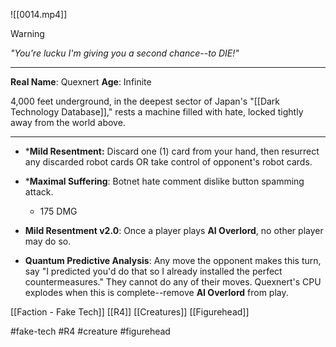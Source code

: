 ![[0014.mp4]]
> [!warning] 
> *"You're lucku I'm giving you a second chance--to DIE!"* 

***
**Real Name**: Quexnert 
**Age**: Infinite

4,000 feet underground, in the deepest sector of Japan's "[[Dark Technology Database]]," rests a machine filled with hate, locked tightly away from the world above.
***
* ***Mild Resentment:** Discard one (1) card from your hand, then resurrect any discarded robot cards OR take control of opponent's robot cards.

* ***Maximal Suffering**: Botnet hate comment dislike button spamming attack. 
	* 175 DMG

* **Mild Resentment v2.0**: Once a player plays **AI Overlord**, no other player may do so.

* **Quantum Predictive Analysis**: Any move the opponent makes this turn, say "I predicted you'd do that so I already installed the perfect countermeasures." They cannot do any of their moves. Quexnert's CPU explodes when this is complete--remove **AI Overlord** from play.

[[Faction - Fake Tech]]
[[R4]]
[[Creatures]]
[[Figurehead]]

#fake-tech #R4 #creature #figurehead 